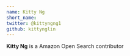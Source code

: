 ```yaml
---
name: Kitty Ng
short_name:
twitter: @kittyngng1
github: kittynglin
---
```


**Kitty Ng** is a Amazon Open Search contributor
